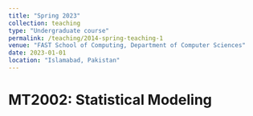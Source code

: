 ```yaml
---
title: "Spring 2023"
collection: teaching
type: "Undergraduate course"
permalink: /teaching/2014-spring-teaching-1
venue: "FAST School of Computing, Department of Computer Sciences"
date: 2023-01-01
location: "Islamabad, Pakistan"
---
```


MT2002: Statistical Modeling 
======